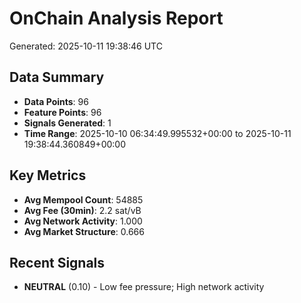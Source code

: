 # OnChain Analysis Report
Generated: 2025-10-11 19:38:46 UTC

## Data Summary
- **Data Points**: 96
- **Feature Points**: 96
- **Signals Generated**: 1
- **Time Range**: 2025-10-10 06:34:49.995532+00:00 to 2025-10-11 19:38:44.360849+00:00

## Key Metrics
- **Avg Mempool Count**: 54885
- **Avg Fee (30min)**: 2.2 sat/vB
- **Avg Network Activity**: 1.000
- **Avg Market Structure**: 0.666

## Recent Signals
- **NEUTRAL** (0.10) - Low fee pressure; High network activity

